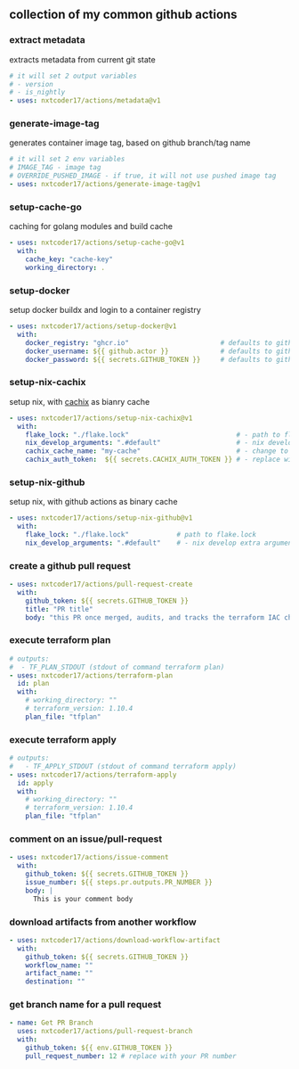 ## collection of my common github actions

### extract metadata

extracts metadata from current git state

```yaml
# it will set 2 output variables
# - version
# - is_nightly
- uses: nxtcoder17/actions/metadata@v1
```

### generate-image-tag

generates container image tag, based on github branch/tag name

```yaml
# it will set 2 env variables
# IMAGE_TAG - image tag
# OVERRIDE_PUSHED_IMAGE - if true, it will not use pushed image tag
- uses: nxtcoder17/actions/generate-image-tag@v1
```

### setup-cache-go

caching for golang modules and build cache

```yaml
- uses: nxtcoder17/actions/setup-cache-go@v1
  with:
    cache_key: "cache-key"
    working_directory: .
```

### setup-docker

setup docker buildx and login to a container registry

```yaml
- uses: nxtcoder17/actions/setup-docker@v1
  with:
    docker_registry: "ghcr.io"                       # defaults to github container registry
    docker_username: ${{ github.actor }}             # defaults to github event actor
    docker_password: ${{ secrets.GITHUB_TOKEN }}     # defaults to github access token
```

### setup-nix-cachix

setup nix, with [cachix](https://cachix.org/) as bianry cache

```yaml
- uses: nxtcoder17/actions/setup-nix-cachix@v1
  with:
    flake_lock: "./flake.lock"                           # - path to flake.lock
    nix_develop_arguments: ".#default"                   # - nix develop arguments
    cachix_cache_name: "my-cache"                        # - change to your cachix cache
    cachix_auth_token:  ${{ secrets.CACHIX_AUTH_TOKEN }} # - replace with your Cachix Auth Token
```

### setup-nix-github

setup nix, with github actions as binary cache

```yaml
- uses: nxtcoder17/actions/setup-nix-github@v1
  with:
    flake_lock: "./flake.lock"            # path to flake.lock 
    nix_develop_arguments: ".#default"    # - nix develop extra arguments
```

### create a github pull request

```yaml
- uses: nxtcoder17/actions/pull-request-create
  with:
    github_token: ${{ secrets.GITHUB_TOKEN }}
    title: "PR title"
    body: "this PR once merged, audits, and tracks the terraform IAC changes"

```

### execute terraform plan

```yaml
# outputs:
#  - TF_PLAN_STDOUT (stdout of command terraform plan)
- uses: nxtcoder17/actions/terraform-plan
  id: plan
  with:
    # working_directory: ""
    # terraform_version: 1.10.4
    plan_file: "tfplan"
```

### execute terraform apply

```yaml
# outputs:
#   - TF_APPLY_STDOUT (stdout of command terraform apply)
- uses: nxtcoder17/actions/terraform-apply
  id: apply
  with:
    # working_directory: ""
    # terraform_version: 1.10.4
    plan_file: "tfplan"

```

### comment on an issue/pull-request

```yaml
- uses: nxtcoder17/actions/issue-comment
  with:
    github_token: ${{ secrets.GITHUB_TOKEN }}
    issue_number: ${{ steps.pr.outputs.PR_NUMBER }}
    body: |
      This is your comment body
```

### download artifacts from another workflow

```yaml
- uses: nxtcoder17/actions/download-workflow-artifact
  with:
    github_token: ${{ secrets.GITHUB_TOKEN }}
    workflow_name: ""
    artifact_name: ""
    destination: ""
```

### get branch name for a pull request

```yaml
- name: Get PR Branch
  uses: nxtcoder17/actions/pull-request-branch
  with:
    github_token: ${{ env.GITHUB_TOKEN }}
    pull_request_number: 12 # replace with your PR number
```
